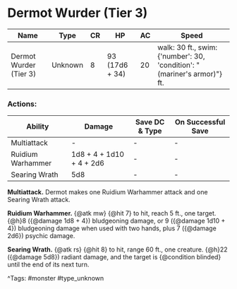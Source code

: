 # Dermot Wurder (Tier 3)

| Name | Type | CR | HP | AC | Speed |
|------|------|----|----|----|-------|
| Dermot Wurder (Tier 3) | Unknown | 8 | 93 (17d6 + 34) | 20 | walk: 30 ft., swim: {'number': 30, 'condition': "(mariner's armor)"} ft. |

### Actions:

| Ability | Damage | Save DC & Type | On Successful Save |
|---------|--------|----------------|--------------------|
| Multiattack | - | - | - |
| Ruidium Warhammer | 1d8 + 4 + 1d10 + 4 + 2d6 | - | - |
| Searing Wrath | 5d8 | - | - |


**Multiattack.** Dermot makes one Ruidium Warhammer attack and one Searing Wrath attack.

**Ruidium Warhammer.** {@atk mw} {@hit 7} to hit, reach 5 ft., one target. {@h}8 ({@damage 1d8 + 4}) bludgeoning damage, or 9 ({@damage 1d10 + 4}) bludgeoning damage when used with two hands, plus 7 ({@damage 2d6}) psychic damage.

**Searing Wrath.** {@atk rs} {@hit 8} to hit, range 60 ft., one creature. {@h}22 ({@damage 5d8}) radiant damage, and the target is {@condition blinded} until the end of its next turn.

^Tags: #monster #type_unknown